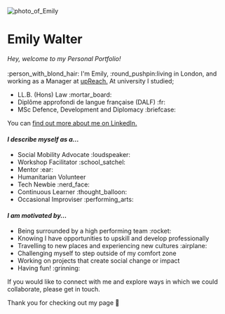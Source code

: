 <!DOCTYPE html>
<html>

<div>
  <img src="https://github.com/emjwalter/emjwalter.github.io/blob/master/bw%20dinosaour.JPG" alt="photo_of_Emily">
</div>

<head>
    <h1><strong>Emily Walter</strong></h1>
  </head>
  
  <body>
  <p><i>Hey, welcome to my Personal Portfolio!</i> 
    <br></br>
   :person_with_blond_hair: I'm Emily,
   :round_pushpin:living in London,
   and working as a Manager at <a href="https://www.upreach.org.uk">upReach.</a> 
   At university I studied;
      <ul>
        <li> LL.B. (Hons) Law :mortar_board: </li>
      <li> Diplôme approfondi de langue française (DALF) :fr:</li>
      <li> MSc Defence, Development and Diplomacy :briefcase:</li>
  </ul>
      You can <a href="https://www.linkedin.com/in/emjwalter/">find out more about me on LinkedIn.</a>
    </p>
   
<h4><em>I describe myself as a...</em></h4>
<ul>
  <li>Social Mobility Advocate :loudspeaker: </li>
  <li>Workshop Facilitator :school_satchel:</li>
  <li>Mentor :ear:</li>
  <li>Humanitarian Volunteer </li>
  <li>Tech Newbie :nerd_face:</li>
  <li>Continuous Learner :thought_balloon:</li> 
  <li>Occasional Improviser :performing_arts:</li>
</ul>   

<h4><em>I am motivated by...</em></h4>
<ul>
  <li>Being surrounded by a high performing team :rocket:</li>
  <li>Knowing I have opportunities to upskill and develop professionally</li>
  <li>Travelling to new places and experiencing new cultures :airplane:</li>
  <li>Challenging myself to step outside of my comfort zone </li>
  <li>Working on projects that create social change or impact</li>
  <li>Having fun! :grinning:</li> 
</ul> 

If you would like to connect with me and explore ways in which we could collaborate, please get in touch.

Thank you for checking out my page :yellow_heart:
  </body>
</html>
